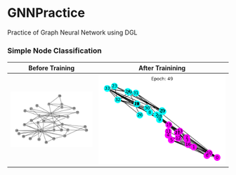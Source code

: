 # GNNPractice
Practice of Graph Neural Network using DGL

<h3>Simple Node Classification</h3>

Before Training           |  After Trainining
:-------------------------:|:-------------------------:
![KC_Club_before](https://github.com/AvisP/GNNPractice/blob/main/Images/KarateClub_Diagram1.png) | ![KC_Club_after](https://github.com/AvisP/GNNPractice/blob/main/Images/KarateClub_AfterTraining.png) <!-- .element height="10%" width="10%" -->


